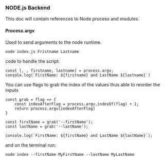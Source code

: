 ### NODE.js Backend
This doc will contain references to Node process and modules.

#### Process.argv
Used to send arguments to the node runtime.

``node index.js Fristname Lastname``

code to handle the script:

```
const [, , firstname, lastname] = process.argv;
console.log(`FirstName: ${firstname} and LastName ${lastname}`)

```

You can use flags to grab the index of the values thus able to reorder the inputs

```
const grab = flag => {
    const indexAfterFlag = process.argv.indexOf(flag) + 1;
    return process.argv[indexAfterFlag]
}

const firstName = grab('--firstName');
const lastName = grab('--lastName');

console.log(`FirstName: ${firstName} and LastName ${lastName}`);

```

and on the terminal run:

``node index --firstName MyFirstName --lastName MyLastName``